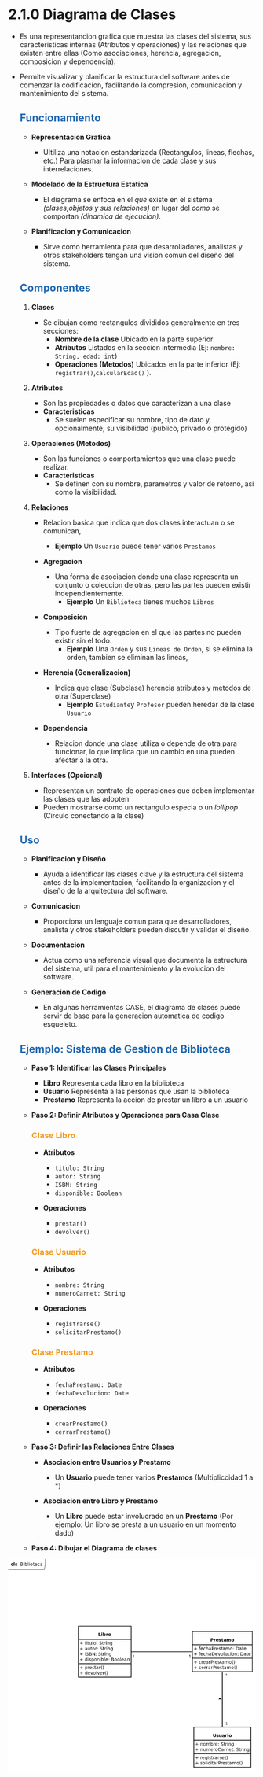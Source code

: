 # 2.1.0 Diagrama de Clases

* Es una representancion grafica que muestra las clases del sistema, sus caracteristicas internas (Atributos y operaciones) y las relaciones que existen entre ellas (Como asociaciones, herencia, agregacion, composicion y dependencia).
* Permite visualizar y planificar la estructura del software antes de comenzar la codificacion, facilitando la compresion, comunicacion y mantenimiento del sistema.

    ## <span style="color:#2168b0">Funcionamiento</span>
    
    * **Representacion Grafica**
        * UItiliza una notacion estandarizada (Rectangulos, lineas, flechas, etc.) Para plasmar la informacion de cada clase y sus interrelaciones.
        
    * **Modelado de la Estructura Estatica**
        * El diagrama se enfoca en el *que* existe en el sistema *(clases,objetos y sus relaciones)* en lugar del *como* se comportan *(dinamica de ejecucion)*.
        
    * **Planificacion y Comunicacion**
        * Sirve como herramienta para que desarrolladores, analistas y otros stakeholders tengan una vision comun del diseño del sistema.
    
    ## <span style="color:#2168b0">Componentes</span>
    
    1. **Clases**
        * Se dibujan como rectangulos divididos generalmente en tres secciones:
            * **Nombre de la clase** Ubicado en la parte superior
            * **Atributos** Listados en la seccion intermedia (Ej: `nombre: String, edad: int`)
            * **Operaciones (Metodos)** Ubicados en la parte inferior (Ej: `registrar()`,`calcularEdad()` ).
           
    2. **Atributos**
        * Son las propiedades o datos que caracterizan a una clase
        * **Caracteristicas**
            * Se suelen especificar su nombre, tipo de dato y, opcionalmente, su visibilidad (publico, privado o protegido)
            
    3. **Operaciones (Metodos)**
        * Son las funciones o comportamientos que una clase puede realizar.
        * **Caracteristicas**
            * Se definen con su nombre, parametros y valor de retorno, asi como la visibilidad.
            
    4. **Relaciones**
        * Relacion basica que indica que dos clases interactuan o se comunican,
            * **Ejemplo** Un `Usuario` puede tener varios `Prestamos`
            
        * **Agregacion**
            * Una forma de asociacion donde una clase representa un conjunto o coleccion de otras, pero las partes pueden existir independientemente.
                * **Ejemplo** Un `Biblioteca` tienes muchos  `Libros`
                
        * **Composicion**
            * Tipo fuerte de agregacion en el que las partes no pueden existir sin el todo.
                * **Ejemplo** Una `Orden` y sus `Lineas de Orden`, si se elimina la orden, tambien se eliminan las lineas,
                
        * **Herencia (Generalizacion)**
            * Indica que clase (Subclase) herencia atributos y metodos de otra (Superclase)
                * **Ejemplo** `Estudiante`y `Profesor` pueden heredar de la clase `Usuario`
                
        * **Dependencia**  
            * Relacion donde una clase utiliza o depende de otra para funcionar, lo que implica que un cambio en una pueden afectar a la otra.
        
    5. **Interfaces (Opcional)**
        * Representan un contrato de operaciones que deben implementar las clases que las adopten
        * Pueden mostrarse como un rectangulo especia o un *lollipop* (Circulo conectando a la clase)
        

    ## <span style="color:#2168b0">Uso</span>
    
    * **Planificacion y Diseño**
        * Ayuda a identificar las clases clave y la estructura del sistema antes de la implementacion, facilitando la organizacion y el diseño de la arquitectura del software.
        
    * **Comunicacion**
        * Proporciona un lenguaje comun para que desarrolladores, analista y otros stakeholders pueden discutir y validar el diseño.
        
    * **Documentacion**
        * Actua como una referencia visual que documenta la estructura del sistema, util para el mantenimiento y la evolucion del software.
        
    * **Generacion de Codigo**
        * En algunas herramientas CASE, el diagrama de clases puede servir de base para la generacion automatica de codigo esqueleto.
        
     
    ## <span style="color:#2168b0">Ejemplo: Sistema de Gestion de Biblioteca</span>
    
    * **Paso 1: Identificar las Clases Principales**
        * **Libro** Representa cada libro en la biblioteca
        * **Usuario** Representa a las personas que usan la biblioteca
        * **Prestamo** Representa la accion de prestar un libro a un usuario
        
    * **Paso 2: Definir Atributos y Operaciones para Casa Clase**
    
        ### <span style="color:#f39921">Clase Libro</span>
            
        * **Atributos**
            * `titulo: String`
            * `autor: String`
            * `ISBN: String`
            * `disponible: Boolean`
            
        * **Operaciones**
            * `prestar()`
            * `devolver()`
            
        ### <span style="color:#f39921">Clase Usuario</span>
        
        * **Atributos**
            * `nombre: String`
            * `numeroCarnet: String`
           
        * **Operaciones**
            * `registrarse()`
            * `solicitarPrestamo()`
    
        ### <span style="color:#f39921">Clase Prestamo</span>
        
        * **Atributos**
            * `fechaPrestamo: Date`
            * `fechaDevolucion: Date`
            
        * **Operaciones**
            * `crearPrestamo()`
            *  `cerrarPrestamo()`
            
    * **Paso 3: Definir las Relaciones Entre Clases**
    
        * **Asociacion entre Usuarios y Prestamo**
            * Un **Usuario** puede tener varios **Prestamos** (Multipliccidad 1 a *)
            
        * **Asociacion entre Libro y Prestamo**
            * Un **Libro** puede estar involucrado en un **Prestamo** (Por ejemplo: Un libro se presta a un usuario en un momento dado)
            
    * **Paso 4: Dibujar el Diagrama de clases**

![Diagrama de Clases](vx_images/298627337758593.png)   
     